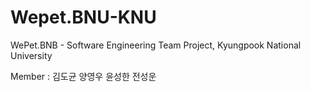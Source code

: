 # Wepet.BNU-KNU
WePet.BNB - Software Engineering Team Project, Kyungpook National University

Member : 김도균 양영우 윤성한 전성운 
